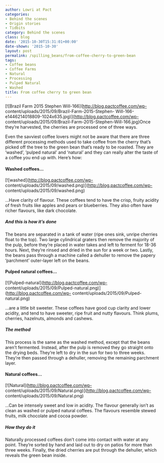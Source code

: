 ```yaml
---
author: Lowri at Pact
categories:
- Behind the scenes
- Origin stories
- Tidbits
category: Behind the scenes
class: blog
date: '2015-10-30T15:31:01+00:00'
date-shown: '2015-10-30'
layout: post
permalink: /spilling_beans/from-coffee-cherry-to-green-bean
tags:
- Coffee beans
- Coffee Farms
- Natural
- Processing
- Pulped Natural
- Washed
title: From coffee cherry to green bean
---
```


[![Brazil Farm 2015 Stephen Will-166](http://blog.pactcoffee.com/wp-
content/uploads/2015/09/Brazil-Farm-2015-Stephen-
Will-166-e1446214018809-1024x635.jpg)](http://blog.pactcoffee.com/wp-
content/uploads/2015/09/Brazil-Farm-2015-Stephen-Will-166.jpg)Once they’re
harvested, the cherries are processed one of three ways.

Even the savviest coffee lovers might not be aware that there are three
different processing methods used to take coffee from the cherry that’s picked
off the tree to the green bean that’s ready to be roasted. They are ‘washed’,
‘pulped natural’ and ‘natural’ and they can really alter the taste of a coffee
you end up with. Here’s how:

####

#### Washed coffees…

[![washed](http://blog.pactcoffee.com/wp-
content/uploads/2015/09/washed.png)](http://blog.pactcoffee.com/wp-
content/uploads/2015/09/washed.png)

…Have clarity of flavour. These coffees tend to have the crisp, fruity acidity
of fresh fruits like apples and pears or blueberries. They also often have
richer flavours, like dark chocolate.

##### And this is how it’s done

The beans are separated in a tank of water (ripe ones sink, unripe cherries
float to the top). Two large cylindrical graters then remove the majority of
the pulp, before they’re placed in water takes and left to ferment for 18-36
hours. Next, they’re rinsed and dried in the sun for a week or two. Lastly,
the beans pass through a machine called a dehuller to remove the papery
‘parchment’ outer-layer left on the beans.

####

#### Pulped natural coffees…

[![Pulped-natural](http://blog.pactcoffee.com/wp-
content/uploads/2015/09/Pulped-natural.png)](http://blog.pactcoffee.com/wp-
content/uploads/2015/09/Pulped-natural.png)

…are a little bit sweeter. These coffees have good cup clarity and lower
acidity, and tend to have sweeter, ripe fruit and nutty flavours. Think plums,
cherries, hazelnuts, almonds and cashews.

##### The method

This process is the same as the washed method, except that the beans aren’t
fermented. Instead, after the pulp is removed they go straight onto the drying
beds. They’re left to dry in the sun for two to three weeks. They’re then
passed through a dehuller, removing the remaining parchment layer.

####

#### Natural coffees…

[![Natural](http://blog.pactcoffee.com/wp-
content/uploads/2015/09/Natural.png)](http://blog.pactcoffee.com/wp-
content/uploads/2015/09/Natural.png)

…Can be intensely sweet and low in acidity. The flavour generally isn’t as
clean as washed or pulped natural coffees. The flavours resemble stewed
fruits, milk chocolate and cocoa powder.

##### How they do it

Naturally processed coffees don’t come into contact with water at any point.
They’re sorted by hand and laid out to dry on patios for more than three
weeks. Finally, the dried cherries are put through the dehuller, which reveals
the green bean inside.